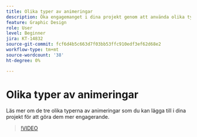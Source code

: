```yaml
---
title: Olika typer av animeringar
description: Öka engagemanget i dina projekt genom att använda olika typer av animeringar
feature: Graphic Design
role: User
level: Beginner
jira: KT-14832
source-git-commit: fcf6d4b5c663d7f03bb53ffc910edf3ef62d68e2
workflow-type: tm+mt
source-wordcount: '38'
ht-degree: 0%

---
```


# Olika typer av animeringar

Läs mer om de tre olika typerna av animeringar som du kan lägga till i dina projekt för att göra dem mer engagerande.

>[!VIDEO](https://video.tv.adobe.com/v/3426976?quality=12&learn=on&hidetitle=true)
